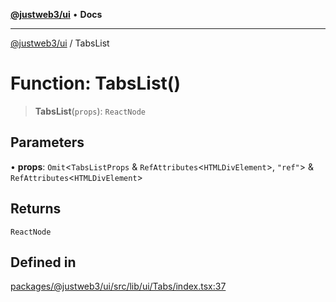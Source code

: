 [**@justweb3/ui**](../README.md) • **Docs**

***

[@justweb3/ui](../globals.md) / TabsList

# Function: TabsList()

> **TabsList**(`props`): `ReactNode`

## Parameters

• **props**: `Omit`\<`TabsListProps` & `RefAttributes`\<`HTMLDivElement`\>, `"ref"`\> & `RefAttributes`\<`HTMLDivElement`\>

## Returns

`ReactNode`

## Defined in

[packages/@justweb3/ui/src/lib/ui/Tabs/index.tsx:37](https://github.com/JustaName-id/JustaName-sdk/blob/dc845c10af242e3ca87d95ef392516ac0bfa8b95/packages/@justweb3/ui/src/lib/ui/Tabs/index.tsx#L37)
